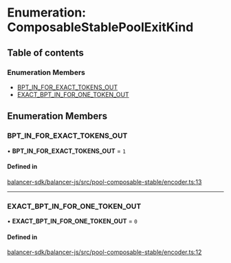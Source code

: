 # Enumeration: ComposableStablePoolExitKind

## Table of contents

### Enumeration Members

- [BPT\_IN\_FOR\_EXACT\_TOKENS\_OUT](ComposableStablePoolExitKind.md#bpt-in-for-exact-tokens-out)
- [EXACT\_BPT\_IN\_FOR\_ONE\_TOKEN\_OUT](ComposableStablePoolExitKind.md#exact-bpt-in-for-one-token-out)

## Enumeration Members

### BPT\_IN\_FOR\_EXACT\_TOKENS\_OUT

• **BPT\_IN\_FOR\_EXACT\_TOKENS\_OUT** = ``1``

#### Defined in

[balancer-sdk/balancer-js/src/pool-composable-stable/encoder.ts:13](https://github.com/balancer-labs/balancer-sdk/blob/c094037b/balancer-js/src/pool-composable-stable/encoder.ts#L13)

___

### EXACT\_BPT\_IN\_FOR\_ONE\_TOKEN\_OUT

• **EXACT\_BPT\_IN\_FOR\_ONE\_TOKEN\_OUT** = ``0``

#### Defined in

[balancer-sdk/balancer-js/src/pool-composable-stable/encoder.ts:12](https://github.com/balancer-labs/balancer-sdk/blob/c094037b/balancer-js/src/pool-composable-stable/encoder.ts#L12)
